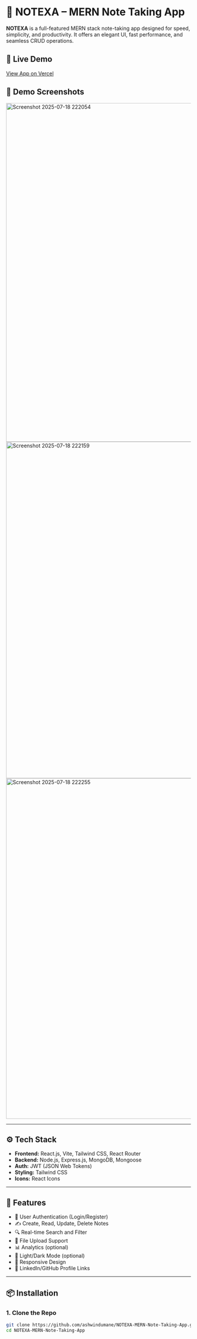 # 📝 NOTEXA – MERN Note Taking App

**NOTEXA** is a full-featured MERN stack note-taking app designed for speed, simplicity, and productivity. It offers an elegant UI, fast performance, and seamless CRUD operations.

## 🔗 Live Demo
[View App on Vercel](https://notexa-note-app-by-ashwin-dumane.vercel.app/)

## 📸 Demo Screenshots

<img width="1910" height="922" alt="Screenshot 2025-07-18 222054" src="https://github.com/user-attachments/assets/a3d35bcf-a641-47ca-ac1e-e59b1201c6a3" />

<img width="1899" height="916" alt="Screenshot 2025-07-18 222159" src="https://github.com/user-attachments/assets/08cdfb23-dc93-418a-9af1-330a5c07ba04" />

<img width="1910" height="927" alt="Screenshot 2025-07-18 222255" src="https://github.com/user-attachments/assets/d4a4b60b-bb10-4137-b650-6b7d7ad7732d" />

---

## ⚙️ Tech Stack

- **Frontend:** React.js, Vite, Tailwind CSS, React Router
- **Backend:** Node.js, Express.js, MongoDB, Mongoose
- **Auth:** JWT (JSON Web Tokens)
- **Styling:** Tailwind CSS
- **Icons:** React Icons

---

## 🚀 Features

- 🔐 User Authentication (Login/Register)
- ✍️ Create, Read, Update, Delete Notes
- 🔍 Real-time Search and Filter
- 📁 File Upload Support
- 📊 Analytics (optional)
- 🌙 Light/Dark Mode (optional)
- 📲 Responsive Design
- 📌 LinkedIn/GitHub Profile Links

---

## 📦 Installation

### 1. Clone the Repo
```bash
git clone https://github.com/ashwindumane/NOTEXA-MERN-Note-Taking-App.git
cd NOTEXA-MERN-Note-Taking-App
